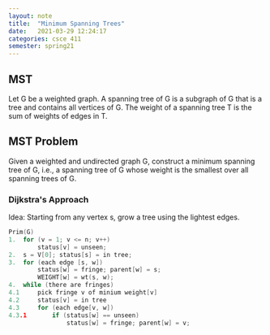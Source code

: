 ```yaml
---
layout: note
title:  "Minimum Spanning Trees"
date:   2021-03-29 12:24:17
categories: csce 411
semester: spring21
---
```


## MST
Let G be a weighted graph. A spanning tree of G is a subgraph of G that is a tree and contains all vertices of G. The weight of a spanning tree T is the sum of weights of edges in T.

## MST Problem
Given a weighted and undirected graph G, construct a minimum spanning tree of G, i.e., a spanning tree of G whose weight is the smallest over all spanning trees of G.

### Dijkstra's Approach
Idea: Starting from any vertex s, grow a tree using the lightest edges.

```cpp
Prim(G)
1.  for (v = 1; v <= n; v++)
        status[v] = unseen;
2.  s = V[0]; status[s] = in tree;
3.  for (each edge [s, w])
        status[w] = fringe; parent[w] = s;
        WEIGHT[w] = wt(s, w);
4.  while (there are fringes)
4.1     pick fringe v of minium weight[v]
4.2     status[v] = in tree
4.3     for (each edge[v, w])
4.3.1       if (status[w] == unseen)
                status[w] = fringe; parent[w] = v;

```
